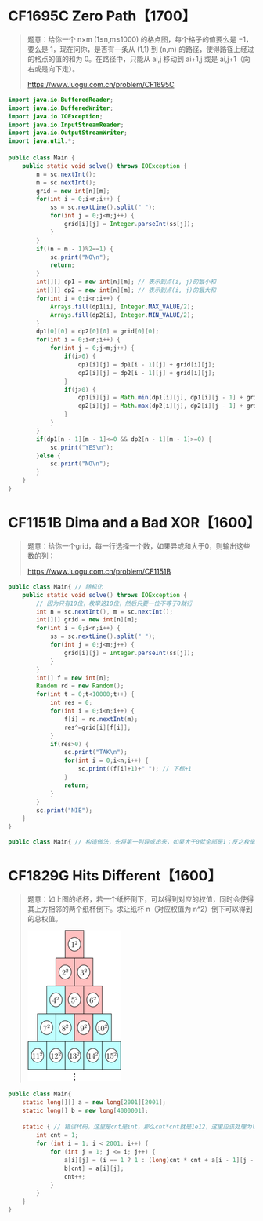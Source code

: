 # CF1695C Zero Path【1700】

>  题意：给你一个 n×m (1≤n,m≤1000) 的格点图，每个格子的值要么是 −1，要么是 1，现在问你，是否有一条从 (1,1) 到 (n,m) 的路径，使得路径上经过的格点的值的和为 0。在路径中，只能从 ai,j 移动到 ai+1,j 或是 ai,j+1（向右或是向下走）。 
>
> https://www.luogu.com.cn/problem/CF1695C

```java
import java.io.BufferedReader;
import java.io.BufferedWriter;
import java.io.IOException;
import java.io.InputStreamReader;
import java.io.OutputStreamWriter;
import java.util.*;

public class Main {
	public static void solve() throws IOException {
		n = sc.nextInt();
		m = sc.nextInt();
		grid = new int[n][m];
		for(int i = 0;i<n;i++) {
			ss = sc.nextLine().split(" ");
			for(int j = 0;j<m;j++) {
				grid[i][j] = Integer.parseInt(ss[j]);
			}
		}
		if((n + m - 1)%2==1) {
			sc.print("NO\n");
			return;
		}
		int[][] dp1 = new int[n][m]; // 表示到点(i, j)的最小和
		int[][] dp2 = new int[n][m]; // 表示到点(i, j)的最大和
		for(int i = 0;i<n;i++) {
			Arrays.fill(dp1[i], Integer.MAX_VALUE/2);
			Arrays.fill(dp2[i], Integer.MIN_VALUE/2);
		}
		dp1[0][0] = dp2[0][0] = grid[0][0];
		for(int i = 0;i<n;i++) {
			for(int j = 0;j<m;j++) {
				if(i>0) {
					dp1[i][j] = dp1[i - 1][j] + grid[i][j];
					dp2[i][j] = dp2[i - 1][j] + grid[i][j];
				}
				if(j>0) {
					dp1[i][j] = Math.min(dp1[i][j], dp1[i][j - 1] + grid[i][j]);
					dp2[i][j] = Math.max(dp2[i][j], dp2[i][j - 1] + grid[i][j]);
				}
			}
		}
		if(dp1[n - 1][m - 1]<=0 && dp2[n - 1][m - 1]>=0) {
			sc.print("YES\n");
		}else {
			sc.print("NO\n");
		}
	}
}

```

# CF1151B Dima and a Bad XOR【1600】

> 题意：给你一个grid，每一行选择一个数，如果异或和大于0，则输出这些数的列；
>
> https://www.luogu.com.cn/problem/CF1151B

```java
public class Main{ // 随机化
    public static void solve() throws IOException {
		// 因为只有10位，枚举这10位，然后只要一位不等于0就行
		int n = sc.nextInt(), m = sc.nextInt();
		int[][] grid = new int[n][m];
		for(int i = 0;i<n;i++) {
			ss = sc.nextLine().split(" ");
			for(int j = 0;j<m;j++) {
				grid[i][j] = Integer.parseInt(ss[j]);
			}
		}
		int[] f = new int[n];
		Random rd = new Random();
		for(int t = 0;t<10000;t++) {
			int res = 0;
			for(int i = 0;i<n;i++) {
				f[i] = rd.nextInt(m);
				res^=grid[i][f[i]];
			}
			if(res>0) {
				sc.print("TAK\n");
				for(int i = 0;i<n;i++) {
					sc.print((f[i]+1)+" "); // 下标+1
				}
				return;
			}
		}
		sc.print("NIE");
	}
}
```

```java
public class Main{ // 构造做法，先将第一列异或出来，如果大于0就全部是1；反之枚举每一行，如果有grid[i][j]!=grid[i][0]，那么异或上这个数一定大于0，输出答案。}
```

# CF1829G Hits Different【1600】

> 题意：如上图的纸杯，若一个纸杯倒下，可以得到对应的权值，同时会使得其上方相邻的两个纸杯倒下。求让纸杯 n（对应权值为 n^2）倒下可以得到的总权值。 
>
> ![img](assets/e0a8819b39df73d7be64e1bb568b787d59d3e814.png) 

```java
public class Main{
	static long[][] a = new long[2001][2001];
	static long[] b = new long[4000001];
	
	static { // 错误代码，这里是cnt是int，那么cnt*cnt就是1e12，这里应该处理为long
        int cnt = 1;
        for (int i = 1; i < 2001; i++) {
            for (int j = 1; j <= i; j++) {
                a[i][j] = (i == 1 ? 1 : (long)cnt * cnt + a[i - 1][j - 1] + a[i - 1][j] - a[i - 2][j - 1]); // 递推式
                b[cnt] = a[i][j];
                cnt++;
            }
        }
    }
}
```

